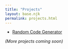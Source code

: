 ```yaml
---
title: "Projects"
layout: base.njk
permalink: projects.html
---
```

- [Random Code Generator](/projects/code-generator.html)
  
*(More projects coming soon)*